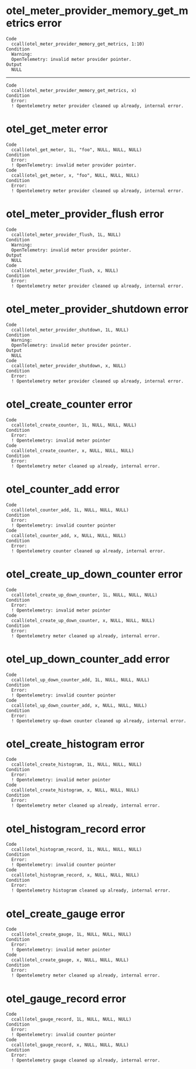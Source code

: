 # otel_meter_provider_memory_get_metrics error

    Code
      ccall(otel_meter_provider_memory_get_metrics, 1:10)
    Condition
      Warning:
      OpenTelemetry: invalid meter provider pointer.
    Output
      NULL

---

    Code
      ccall(otel_meter_provider_memory_get_metrics, x)
    Condition
      Error:
      ! Opentelemetry meter provider cleaned up already, internal error.

# otel_get_meter error

    Code
      ccall(otel_get_meter, 1L, "foo", NULL, NULL, NULL)
    Condition
      Error:
      ! OpenTelemetry: invalid meter provider pointer.
    Code
      ccall(otel_get_meter, x, "foo", NULL, NULL, NULL)
    Condition
      Error:
      ! Opentelemetry meter provider cleaned up already, internal error.

# otel_meter_provider_flush error

    Code
      ccall(otel_meter_provider_flush, 1L, NULL)
    Condition
      Warning:
      OpenTelemetry: invalid meter provider pointer.
    Output
      NULL
    Code
      ccall(otel_meter_provider_flush, x, NULL)
    Condition
      Error:
      ! Opentelemetry meter provider cleaned up already, internal error.

# otel_meter_provider_shutdown error

    Code
      ccall(otel_meter_provider_shutdown, 1L, NULL)
    Condition
      Warning:
      OpenTelemetry: invalid meter provider pointer.
    Output
      NULL
    Code
      ccall(otel_meter_provider_shutdown, x, NULL)
    Condition
      Error:
      ! Opentelemetry meter provider cleaned up already, internal error.

# otel_create_counter error

    Code
      ccall(otel_create_counter, 1L, NULL, NULL, NULL)
    Condition
      Error:
      ! Opentelemetry: invalid meter pointer
    Code
      ccall(otel_create_counter, x, NULL, NULL, NULL)
    Condition
      Error:
      ! Opentelemetry meter cleaned up already, internal error.

# otel_counter_add error

    Code
      ccall(otel_counter_add, 1L, NULL, NULL, NULL)
    Condition
      Error:
      ! Opentelemetry: invalid counter pointer
    Code
      ccall(otel_counter_add, x, NULL, NULL, NULL)
    Condition
      Error:
      ! Opentelemetry counter cleaned up already, internal error.

# otel_create_up_down_counter error

    Code
      ccall(otel_create_up_down_counter, 1L, NULL, NULL, NULL)
    Condition
      Error:
      ! Opentelemetry: invalid meter pointer
    Code
      ccall(otel_create_up_down_counter, x, NULL, NULL, NULL)
    Condition
      Error:
      ! Opentelemetry meter cleaned up already, internal error.

# otel_up_down_counter_add error

    Code
      ccall(otel_up_down_counter_add, 1L, NULL, NULL, NULL)
    Condition
      Error:
      ! Opentelemetry: invalid counter pointer
    Code
      ccall(otel_up_down_counter_add, x, NULL, NULL, NULL)
    Condition
      Error:
      ! Opentelemetry up-down counter cleaned up already, internal error.

# otel_create_histogram error

    Code
      ccall(otel_create_histogram, 1L, NULL, NULL, NULL)
    Condition
      Error:
      ! Opentelemetry: invalid meter pointer
    Code
      ccall(otel_create_histogram, x, NULL, NULL, NULL)
    Condition
      Error:
      ! Opentelemetry meter cleaned up already, internal error.

# otel_histogram_record error

    Code
      ccall(otel_histogram_record, 1L, NULL, NULL, NULL)
    Condition
      Error:
      ! Opentelemetry: invalid counter pointer
    Code
      ccall(otel_histogram_record, x, NULL, NULL, NULL)
    Condition
      Error:
      ! Opentelemetry histogram cleaned up already, internal error.

# otel_create_gauge error

    Code
      ccall(otel_create_gauge, 1L, NULL, NULL, NULL)
    Condition
      Error:
      ! Opentelemetry: invalid meter pointer
    Code
      ccall(otel_create_gauge, x, NULL, NULL, NULL)
    Condition
      Error:
      ! Opentelemetry meter cleaned up already, internal error.

# otel_gauge_record error

    Code
      ccall(otel_gauge_record, 1L, NULL, NULL, NULL)
    Condition
      Error:
      ! Opentelemetry: invalid counter pointer
    Code
      ccall(otel_gauge_record, x, NULL, NULL, NULL)
    Condition
      Error:
      ! Opentelemetry gauge cleaned up already, internal error.

